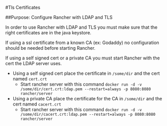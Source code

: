 #Tls Certificates

##Purpose: Configure Rancher with LDAP and TLS

In order to use Rancher with LDAP and TLS you must make sure that the right certificates are in the java keystore.

If using a ssl certificate from a known CA (ex: Godaddy) no configuration should be needed before starting Rancher.

If using a self signed cert or a private CA you must start Rancher with the cert the LDAP server uses. 
* Using a self signed cert place the certificate in ```/some/dir``` and the cert named ```cert.crt```
    * Start rancher server with this command ```docker run -d -v /some/dir/cert.crt:ldap.pem --restart=always -p 8080:8080 rancher/server```
* Using a private CA place the certificate for the CA in ```/some/dir``` and the cert named ```cacert.crt```
    * Start rancher server with this command ```docker run -d -v /some/dir/cacert.crt:ldap.pem --restart=always -p 8080:8080 rancher/server```